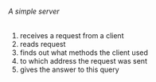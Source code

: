 ###### A simple server
1. receives a request from a client
2. reads request
3. finds out what methods the client used
4. to which address the request was sent
5. gives the answer to this query

